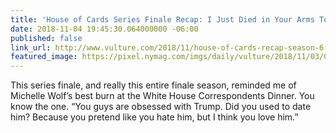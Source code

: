 ```yaml
---
title: 'House of Cards Series Finale Recap: I Just Died in Your Arms Tonight'
date: 2018-11-04 19:45:30.064000000 -06:00
published: false
link_url: http://www.vulture.com/2018/11/house-of-cards-recap-season-6-episode-8-finale.html
featured_image: https://pixel.nymag.com/imgs/daily/vulture/2018/11/03/03-house-of-cards-finale.w1200.h630.jpg
---
```


This series finale, and really this entire finale season, reminded me of Michelle Wolf’s best burn at the White House Correspondents Dinner. You know the one. “You guys are obsessed with Trump. Did you used to date him? Because you pretend like you hate him, but I think you love him.”